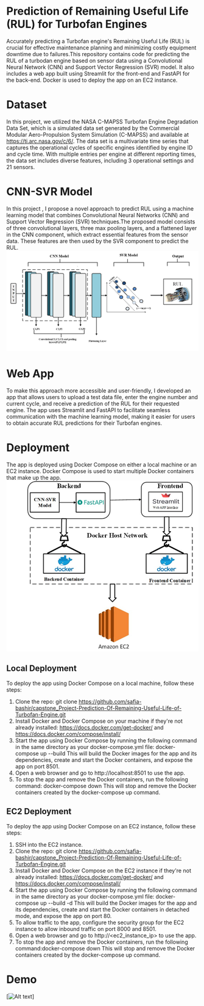 # Prediction of Remaining Useful Life (RUL) for Turbofan Engines
Accurately predicting a Turbofan engine's Remaining Useful Life (RUL) is crucial for effective maintenance planning and minimizing costly equipment downtime due to failures.This repository contains  code for predicting the RUL of a turbodan engine based on sensor data using a Convolutional Neural Network (CNN) and Support Vector Regression (SVR) model. It also includes a web app built using Streamlit for the front-end and FastAPI for the back-end. Docker is used to deploy the app on an EC2 instance.

# Dataset
In this project, we utilized the NASA C-MAPSS Turbofan Engine Degradation Data Set, which is a simulated data set generated by the Commercial Modular Aero-Propulsion System Simulation (C-MAPSS) and available at https://ti.arc.nasa.gov/c/6/. The data set is a multivariate time series that captures the operational cycles of specific engines identified by engine ID and cycle time. With multiple entries per engine at different reporting times, the data set includes diverse features, including 3 operational settings and 21 sensors.

# CNN-SVR Model
In this project , I propose a novel approach to predict RUL using a machine learning model that combines Convolutional Neural Networks (CNN) and Support Vector Regression (SVR) techniques.The proposed model consists of three convolutional layers, three max pooling layers, and a flattened layer in the CNN component, which extract essential features from the sensor data. These features are then used by the SVR component to predict the RUL.
                                                                 ![CNN-SVR Model](Images/CNN_SVR.jpg)

# Web App
To make this approach more accessible and user-friendly, I developed an app that allows users to upload a test data file, enter the engine number and current cycle, and receive a prediction of the RUL for their requested engine. The app uses Streamlit and FastAPI to facilitate seamless communication with the machine learning model, making it easier for users to obtain accurate RUL predictions for their Turbofan engines.

# Deployment
The app is deployed using Docker Compose on either a local machine or an EC2 instance. Docker Compose is used to start multiple Docker containers that make up the app.
                                                   ![Deployment](Images/Deployment_EC2.jpg)

## Local Deployment
To deploy the app using Docker Compose on a local machine, follow these steps:
1. Clone the repo: git clone https://github.com/safia-bashir/capstone_Project-Prediction-Of-Remaining-Useful-Life-of-Turbofan-Engine.git
2. Install Docker and Docker Compose on your machine if they're not already installed: https://docs.docker.com/get-docker/ and https://docs.docker.com/compose/install/
3. Start the app using Docker Compose by running the following command in the same directory as your docker-compose.yml file: docker-compose up --build This will build the Docker images for the app and its dependencies, create and start the Docker containers, and expose the app on port 8501.
4. Open a web browser and go to http://localhost:8501 to use the app.
5. To stop the app and remove the Docker containers, run the following command: docker-compose down This will stop and remove the Docker containers created by the docker-compose up command.
## EC2 Deployment
To deploy the app using Docker Compose on an EC2 instance, follow these steps:
1. SSH into the EC2 instance.
2. Clone the repo: git clone https://github.com/safia-bashir/capstone_Project-Prediction-Of-Remaining-Useful-Life-of-Turbofan-Engine.git
3. Install Docker and Docker Compose on the EC2 instance if they're not already installed: https://docs.docker.com/get-docker/ and https://docs.docker.com/compose/install/
4. Start the app using Docker Compose by running the following command in the same directory as your docker-compose.yml file: docker-compose up --build -d  This will build the Docker images for the app and its dependencies, create and start the Docker containers in detached mode, and expose the app on port 80.
5. To allow traffic to the app, configure the security group for the EC2 instance to allow inbound traffic on port 8000 and 8501.
6. Open a web browser and go to http://<ec2_instance_ip> to use the app.
7. To stop the app and remove the Docker containers, run the following command:docker-compose down  This will stop and remove the Docker containers created by the docker-compose up command.

# Demo

[![Alt text](https://img.youtube.com/vi/05X7luF_MQc/0.jpg)]




